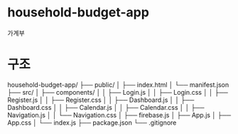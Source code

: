 # household-budget-app
가계부

# 구조
household-budget-app/
├── public/
│   ├── index.html
│   └── manifest.json
├── src/
│   ├── components/
│   │   ├── Login.js
│   │   ├── Login.css
│   │   ├── Register.js
│   │   ├── Register.css
│   │   ├── Dashboard.js
│   │   ├── Dashboard.css
│   │   ├── Calendar.js
│   │   ├── Calendar.css
│   │   ├── Navigation.js
│   │   └── Navigation.css
│   ├── firebase.js
│   ├── App.js
│   ├── App.css
│   └── index.js
├── package.json
└── .gitignore
